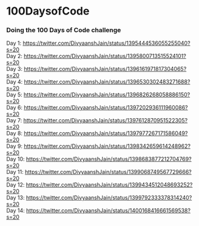 # 100DaysofCode
### Doing the 100 Days of Code challenge
Day 1: https://twitter.com/DivyaanshJain/status/1395444536055255040?s=20 \
Day 2: https://twitter.com/DivyaanshJain/status/1395800713515524101?s=20 \
Day 3: https://twitter.com/DivyaanshJain/status/1396161971817304065?s=20 \
Day 4: https://twitter.com/DivyaanshJain/status/1396530302483271688?s=20 \
Day 5: https://twitter.com/DivyaanshJain/status/1396826268058886150?s=20 \
Day 6: https://twitter.com/DivyaanshJain/status/1397202936111960086?s=20 \
Day 7: https://twitter.com/DivyaanshJain/status/1397612870951522305?s=20 \
Day 8: https://twitter.com/DivyaanshJain/status/1397977267171586049?s=20 \
Day 9: https://twitter.com/DivyaanshJain/status/1398342659614248962?s=20 \
Day 10: https://twitter.com/DivyaanshJain/status/1398683877212704769?s=20 \
Day 11: https://twitter.com/DivyaanshJain/status/1399068749567729666?s=20 \
Day 12: https://twitter.com/DivyaanshJain/status/1399434512048693252?s=20 \
Day 13: https://twitter.com/DivyaanshJain/status/1399792333378314240?s=20 \
Day 14: https://twitter.com/DivyaanshJain/status/1400168416661569538?s=20
